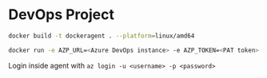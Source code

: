 # DevOps Project

```sh
docker build -t dockeragent . --platform=linux/amd64 

docker run -e AZP_URL=<Azure DevOps instance> -e AZP_TOKEN=<PAT token> -e AZP_AGENT_NAME=mydockeragent -e AZP_EMAIL= -e AZP_PASS= -v /var/run/docker.sock:/var/run/docker.sock --privileged dockeragent

```

Login inside agent with `az login -u <username> -p <password>`
